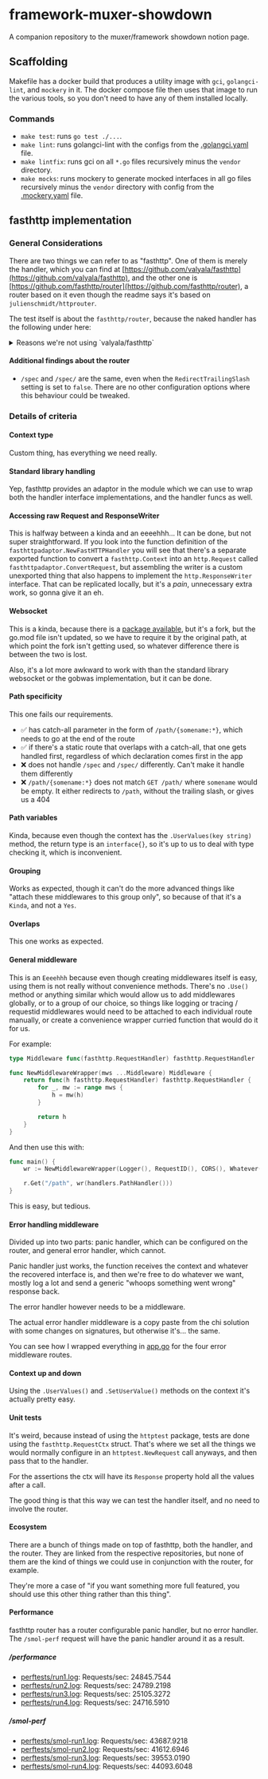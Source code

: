 # framework-muxer-showdown
A companion repository to the muxer/framework showdown notion page.

## Scaffolding

Makefile has a docker build that produces a utility image with `gci`, `golangci-lint`, and `mockery` in it. The docker compose file then uses that image to run the various tools, so you don't need to have any of them installed locally.

### Commands

* `make test`: runs `go test ./...`.
* `make lint`: runs golangci-lint with the configs from the [.golangci.yaml](.golangci.yaml) file.
* `make lintfix`: runs gci on all `*.go` files recursively minus the `vendor` directory.
* `make mocks`: runs mockery to generate mocked interfaces in all go files recursively minus the `vendor` directory with config from the [.mockery.yaml](.mockery.yaml) file.

## fasthttp implementation

### General Considerations

There are two things we can refer to as "fasthttp". One of them is merely the handler, which you can find at [https://github.com/valyala/fasthttp](https://github.com/valyala/fasthttp), and the other one is [https://github.com/fasthttp/router](https://github.com/fasthttp/router), a router based on it even though the readme says it's based on `julienschmidt/httprouter`.

The test itself is about the `fasthttp/router`, because the naked handler has the following under here:

<details>
<summary>Reasons we're not using `valyala/fasthttp`</summary>

---

Its main focus is on performance and it compares itself to net/http. It also starts with this note:

> ## fasthttp might not be for you!
>
> ---
> fasthttp was design for some high performance edge cases. Unless your server/client needs to handle thousands of small to medium requests per seconds and needs a consistent low millisecond response time fasthttp might not be for you. For most cases net/http is much better as it's easier to use and can handle more cases. For most cases you won't even notice the performance difference.

I feel like in our case we do care about these fast responses, so it might be for us.

That said, fasthttp also has this bit in their readme:

> * Fasthttp doesn't provide [ServeMux](https://golang.org/pkg/net/http/#ServeMux), but there are more powerful third-party routers and web frameworks with fasthttp support:
>   * [fasthttp-routing](https://github.com/qiangxue/fasthttp-routing)
>   * [router](https://github.com/fasthttp/router)
>   * [lu](https://github.com/vincentLiuxiang/lu)
>   * [atreugo](https://github.com/savsgio/atreugo)
>   * [Fiber](https://github.com/gofiber/fiber)
>   * [Gearbox](https://github.com/gogearbox/gearbox)
>
> Net/http code with simple ServeMux is trivially converted to fasthttp code:
>
> ```go
> // net/http code
>
> m := &http.ServeMux{}
> m.HandleFunc("/foo", fooHandlerFunc)
> m.HandleFunc("/bar", barHandlerFunc)
> m.Handle("/baz", bazHandler)
>
> http.ListenAndServe(":80", m)
> ```
>
> ```go
> // the corresponding fasthttp code
> m := func(ctx *fasthttp.RequestCtx) {
> 	switch string(ctx.Path()) {
> 	case "/foo":
> 		fooHandlerFunc(ctx)
> 	case "/bar":
> 		barHandlerFunc(ctx)
> 	case "/baz":
> 		bazHandler.HandlerFunc(ctx)
> 	default:
> 		ctx.Error("not found", fasthttp.StatusNotFound)
> 	}
> }
>
> fasthttp.ListenAndServe(":80", m)
> ```

All of the above, while undoubtedly amazing when it comes to handling requests, is going to make it really, really difficult to write actual code that we need as a business.
</details>

#### Additional findings about the router
* `/spec` and `/spec/` are the same, even when the `RedirectTrailingSlash` setting is set to `false`. There are no other configuration options where this behaviour could be tweaked.

### Details of criteria

#### Context type

Custom thing, has everything we need really.

#### Standard library handling

Yep, fasthttp provides an adaptor in the module which we can use to wrap both the handler interface implementations, and the handler funcs as well.

#### Accessing raw Request and ResponseWriter

This is halfway between a kinda and an eeeehhh... It can be done, but not super straightforward. If you look into the function definition of the `fasthttpadaptor.NewFastHTTPHandler` you will see that there's a separate exported function to convert a `fasthttp.Context` into an `http.Request` called `fasthttpadaptor.ConvertRequest`, but assembling the writer is a custom unexported thing that also happens to implement the `http.ResponseWriter` interface. That can be replicated locally, but it's a _pain_, unnecessary extra work, so gonna give it an eh.

#### Websocket

This is a kinda, because there is a [package available](https://github.com/fasthttp/fastws), but it's a fork, but the go.mod file isn't updated, so we have to require it by the original path, at which point the fork isn't getting used, so whatever difference there is between the two is lost.

Also, it's a lot more awkward to work with than the standard library websocket or the gobwas implementation, but it can be done.

#### Path specificity

This one fails our requirements.

* ✅ has catch-all parameter in the form of `/path/{somename:*}`, which needs to go at the end of the route
* ✅ if there's a static route that overlaps with a catch-all, that one gets handled first, regardless of which declaration comes first in the app
* ❌ does not handle `/spec` and `/spec/` differently. Can't make it handle them differently
* ❌ `/path/{somename:*}` does not match `GET /path/` where `somename` would be empty. It either redirects to `/path`, without the trailing slash, or gives us a 404

#### Path variables

Kinda, because even though the context has the `.UserValues(key string)` method, the return type is an `interface{}`, so it's up to us to deal with type checking it, which is inconvenient.

#### Grouping

Works as expected, though it can't do the more advanced things like "attach these middlewares to this group only", so because of that it's a `Kinda`, and not a `Yes`.

#### Overlaps

This one works as expected.

#### General middleware

This is an `Eeeehhh` because even though creating middlewares itself is easy, using them is not really without convenience methods. There's no `.Use()` method or anything similar which would allow us to add middlewares globally, or to a group of our choice, so things like logging or tracing / requestid middlewares would need to be attached to each individual route manually, or create a convenience wrapper curried function that would do it for us.

For example:
```go
type Middleware func(fasthttp.RequestHandler) fasthttp.RequestHandler

func NewMiddlewareWrapper(mws ...Middleware) Middleware {
	return func(h fasthttp.RequestHandler) fasthttp.RequestHandler {
		for _, mw := range mws {
			h = mw(h)
		}

		return h
    }
}
```
And then use this with:
```go
func main() {
	wr := NewMiddlewareWrapper(Logger(), RequestID(), CORS(), Whatever())

	r.Get("/path", wr(handlers.PathHandler()))
}
```
This is easy, but tedious.

#### Error handling middleware

Divided up into two parts: panic handler, which can be configured on the router, and general error handler, which cannot.

Panic handler just works, the function receives the context and whatever the recovered interface is, and then we're free to do whatever we want, mostly log a lot and send a generic "whoops something went wrong" response back.

The error handler however needs to be a middleware.

The actual error handler middleware is a copy paste from the chi solution with some changes on signatures, but otherwise it's... the same.

You can see how I wrapped everything in [app.go](app/app.go) for the four error middleware routes.

#### Context up and down

Using the `.UserValues()` and `.SetUserValue()` methods on the context it's actually pretty easy.

#### Unit tests

It's weird, because instead of using the `httptest` package, tests are done using the `fasthttp.RequestCtx` struct. That's where we set all the things we would normally configure in an `httptest.NewRequest` call anyways, and then pass that to the handler.

For the assertions the ctx will have its `Response` property hold all the values after a call.

The good thing is that this way we can test the handler itself, and no need to involve the router.

#### Ecosystem

There are a bunch of things made on top of fasthttp, both the handler, and the router. They are linked from the respective repositories, but none of them are the kind of things we could use in conjunction with the router, for example.

They're more a case of "if you want something more full featured, you should use this other thing rather than this thing".

#### Performance

fasthttp router has a router configurable panic handler, but no error handler. The `/smol-perf` request will have the panic handler around it as a result.

##### /performance

* [perftests/run1.log](perftests/run1.log):  Requests/sec:	24845.7544
* [perftests/run2.log](perftests/run2.log):  Requests/sec:	24789.2198
* [perftests/run3.log](perftests/run3.log):  Requests/sec:	25105.3272
* [perftests/run4.log](perftests/run4.log):  Requests/sec:	24716.5910

##### /smol-perf

* [perftests/smol-run1.log](perftests/smol-run1.log):  Requests/sec:	43687.9218
* [perftests/smol-run2.log](perftests/smol-run2.log):  Requests/sec:	41612.6946
* [perftests/smol-run3.log](perftests/smol-run3.log):  Requests/sec:	39553.0190
* [perftests/smol-run4.log](perftests/smol-run4.log):  Requests/sec:	44093.6048
